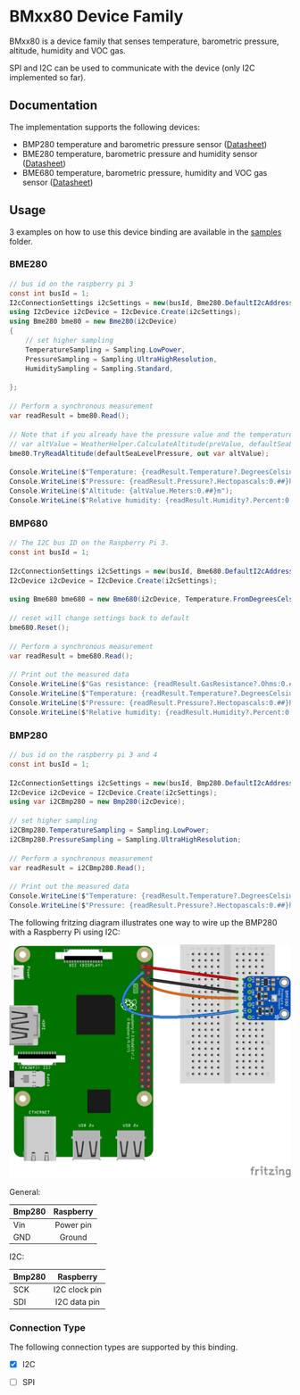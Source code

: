 # BMxx80 Device Family

BMxx80 is a device family that senses temperature, barometric pressure, altitude, humidity and VOC gas.

SPI and I2C can be used to communicate with the device (only I2C implemented so far).

## Documentation

The implementation supports the following devices:

- BMP280 temperature and barometric pressure sensor ([Datasheet](https://cdn-shop.adafruit.com/datasheets/BST-BMP280-DS001-11.pdf))
- BME280 temperature, barometric pressure and humidity sensor ([Datasheet](https://ae-bst.resource.bosch.com/media/_tech/media/datasheets/BST-BME280-DS002.pdf))
- BME680 temperature, barometric pressure, humidity and VOC gas sensor ([Datasheet](https://ae-bst.resource.bosch.com/media/_tech/media/datasheets/BST-BME680-DS001.pdf))

## Usage

3 examples on how to use this device binding are available in the [samples](samples) folder.

### BME280

```csharp
// bus id on the raspberry pi 3
const int busId = 1;
I2cConnectionSettings i2cSettings = new(busId, Bme280.DefaultI2cAddress);
using I2cDevice i2cDevice = I2cDevice.Create(i2cSettings);
using Bme280 bme80 = new Bme280(i2cDevice)
{
    // set higher sampling
    TemperatureSampling = Sampling.LowPower,
    PressureSampling = Sampling.UltraHighResolution,
    HumiditySampling = Sampling.Standard,

};

// Perform a synchronous measurement
var readResult = bme80.Read();

// Note that if you already have the pressure value and the temperature, you could also calculate altitude by using
// var altValue = WeatherHelper.CalculateAltitude(preValue, defaultSeaLevelPressure, tempValue) which would be more performant.
bme80.TryReadAltitude(defaultSeaLevelPressure, out var altValue);

Console.WriteLine($"Temperature: {readResult.Temperature?.DegreesCelsius:0.#}\u00B0C");
Console.WriteLine($"Pressure: {readResult.Pressure?.Hectopascals:0.##}hPa");
Console.WriteLine($"Altitude: {altValue.Meters:0.##}m");
Console.WriteLine($"Relative humidity: {readResult.Humidity?.Percent:0.#}%");
```

### BMP680

```csharp
// The I2C bus ID on the Raspberry Pi 3.
const int busId = 1;

I2cConnectionSettings i2cSettings = new(busId, Bme680.DefaultI2cAddress);
I2cDevice i2cDevice = I2cDevice.Create(i2cSettings);

using Bme680 bme680 = new Bme680(i2cDevice, Temperature.FromDegreesCelsius(20.0));

// reset will change settings back to default
bme680.Reset();

// Perform a synchronous measurement
var readResult = bme680.Read();

// Print out the measured data
Console.WriteLine($"Gas resistance: {readResult.GasResistance?.Ohms:0.##}Ohm");
Console.WriteLine($"Temperature: {readResult.Temperature?.DegreesCelsius:0.#}\u00B0C");
Console.WriteLine($"Pressure: {readResult.Pressure?.Hectopascals:0.##}hPa");
Console.WriteLine($"Relative humidity: {readResult.Humidity?.Percent:0.#}%");
```

### BMP280

```csharp
// bus id on the raspberry pi 3 and 4
const int busId = 1;

I2cConnectionSettings i2cSettings = new(busId, Bmp280.DefaultI2cAddress);
I2cDevice i2cDevice = I2cDevice.Create(i2cSettings);
using var i2CBmp280 = new Bmp280(i2cDevice);

// set higher sampling
i2CBmp280.TemperatureSampling = Sampling.LowPower;
i2CBmp280.PressureSampling = Sampling.UltraHighResolution;

// Perform a synchronous measurement
var readResult = i2CBmp280.Read();

// Print out the measured data
Console.WriteLine($"Temperature: {readResult.Temperature?.DegreesCelsius:0.#}\u00B0C");
Console.WriteLine($"Pressure: {readResult.Pressure?.Hectopascals:0.##}hPa");
```

The following fritzing diagram illustrates one way to wire up the BMP280 with a Raspberry Pi using I2C:

![Raspberry Pi Breadboard diagram](samples/rpi-bmp280_i2c.png)

General:

| Bmp280 | Raspberry |
|--------|:---------:|
|Vin| Power pin|
|GND| Ground|

I2C:

| Bmp280 | Raspberry |
|--------|:---------:|
|SCK| I2C clock pin|
|SDI| I2C data pin|

### Connection Type

The following connection types are supported by this binding.

- [X] I2C
- [ ] SPI

